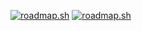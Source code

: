 [![roadmap.sh](https://api.roadmap.sh/v1-badge/tall/6492d064d99c9d67318a4219?variant=dark&roadmaps=backend%2Cspring-boot%2Cjava)](https://roadmap.sh)
[![roadmap.sh](https://api.roadmap.sh/v1-badge/tall/6492d064d99c9d67318a4219?variant=dark&roadmaps=backend%2Cspring-boot%2Cjava)](https://roadmap.sh)
